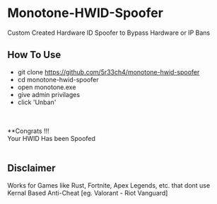 # Monotone-HWID-Spoofer
Custom Created Hardware ID Spoofer to Bypass Hardware or IP Bans
<br>
## How To Use
* git clone https://github.com/5r33ch4/monotone-hwid-spoofer
* cd monotone-hwid-spoofer
* open monotone.exe
* give admin privilages
* click 'Unban'
<br>
<br>
**Congrats !!! <br>
Your HWID Has been Spoofed
<br>
<br>

## Disclaimer
Works for Games like Rust, Fortnite, Apex Legends, etc. that dont use Kernal Based Anti-Cheat [eg. Valorant - Riot Vanguard]
